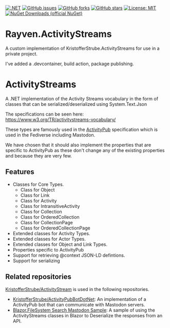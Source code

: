 [![.NET](https://github.com/aluitink/ActivityStreams/actions/workflows/dotnet.yml/badge.svg)](https://github.com/aluitink/ActivityStreams/actions/workflows/dotnet.yml)
[![GitHub issues](https://img.shields.io/github/issues/aluitink/ActivityStreams)](https://github.com/aluitink/ActivityStreams/issues)
[![GitHub forks](https://img.shields.io/github/forks/aluitink/ActivityStreams)](https://github.com/aluitink/ActivityStreams/network/members)
[![GitHub stars](https://img.shields.io/github/stars/aluitink/ActivityStreams)](https://github.com/aluitink/ActivityStreams/stargazers)
[![License: MIT](https://img.shields.io/badge/License-MIT-yellow.svg)](/LICENSE)
[![NuGet Downloads (official NuGet)](https://img.shields.io/nuget/dt/KristofferStrube.ActivityStreams?label=NuGet%20Downloads)](https://www.nuget.org/packages/KristofferStrube.ActivityStreams/)  

# Rayven.ActivityStreams
A custom implementation of KristofferStrube.ActivityStreams for use in a private project.

I've added a .devcontainer, build action, package publishing.
# ActivityStreams
A .NET implementation of the Activity Streams vocabulary in the form of classes that can be serialized/deserialized using System.Text.Json

The specifications can be seen here: https://www.w3.org/TR/activitystreams-vocabulary/

These types are famously used in the [ActivityPub](https://www.w3.org/TR/activitypub/) specification which is used in the Fediverse including Mastodon.

We have chosen that it should also implement the properties that are specific to ActivityPub as these don't change any of the existing properties and because they are very few.

## Features
- Classes for Core Types.
  - Class for Object
  - Class for Link
  - Class for Activity
  - Class for IntransitiveActivity
  - Class for Collection
  - Class for OrderedCollection
  - Class for CollectionPage
  - Class for OrderedCollectionPage
- Extended classes for Activity Types.
- Extended classes for Actor Types.
- Extended classes for Object and Link Types.
- Properties specific to ActivityPub
- Support for retrieving @context JSON-LD defintions.
- Support for serializing

## Related repositories
[KristofferStrube/ActivityStream](https://github.com/KristofferStrube/ActivityStream) is used in the following repositories.
- [KristofferStrube/ActivityPubBotDotNet](https://github.com/KristofferStrube/ActivityPubBotDotNet): An implementation of a ActivityPub bot that can communicate with Mastodon servers.
- [Blazor.FileSystem Search Mastodon Sample](https://kristofferstrube.github.io/Blazor.FileSystem/SearchMastodon): A sample of using the ActivityStreams classes in Blazor to Deserialize the responses from an API.
